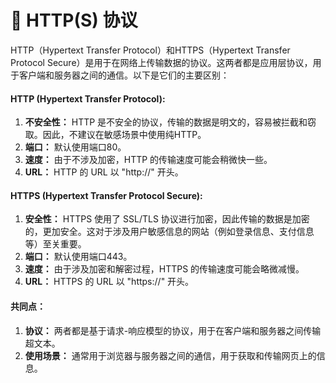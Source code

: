 # 🐽 HTTP(S) 协议

HTTP（Hypertext Transfer Protocol）和HTTPS（Hypertext Transfer Protocol Secure）是用于在网络上传输数据的协议。这两者都是应用层协议，用于客户端和服务器之间的通信。以下是它们的主要区别：

#### HTTP (Hypertext Transfer Protocol):

1. **不安全性：** HTTP 是不安全的协议，传输的数据是明文的，容易被拦截和窃取。因此，不建议在敏感场景中使用纯HTTP。
2. **端口：** 默认使用端口80。
3. **速度：** 由于不涉及加密，HTTP 的传输速度可能会稍微快一些。
4. **URL：** HTTP 的 URL 以 "http://" 开头。

#### HTTPS (Hypertext Transfer Protocol Secure):

1. **安全性：** HTTPS 使用了 SSL/TLS 协议进行加密，因此传输的数据是加密的，更加安全。这对于涉及用户敏感信息的网站（例如登录信息、支付信息等）至关重要。
2. **端口：** 默认使用端口443。
3. **速度：** 由于涉及加密和解密过程，HTTPS 的传输速度可能会略微减慢。
4. **URL：** HTTPS 的 URL 以 "https://" 开头。

#### 共同点：

1. **协议：** 两者都是基于请求-响应模型的协议，用于在客户端和服务器之间传输超文本。
2. **使用场景：** 通常用于浏览器与服务器之间的通信，用于获取和传输网页上的信息。
